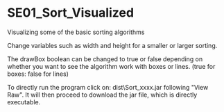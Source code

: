 # SE01_Sort_Visualized
Visualizing some of the basic sorting algorithms

Change variables such as width and height for a smaller or larger sorting.

The drawBox boolean can be changed to true or false depending on whether you want to see the algorithm work with boxes or lines. (true for boxes: false for lines)

To directly run the program click on: dist\Sort_xxxx.jar following "View Raw". It will then proceed to download the jar file, which is directly executable.
